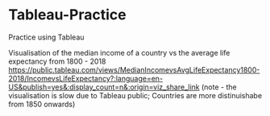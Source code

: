 # Tableau-Practice
Practice using Tableau

Visualisation of the median income of a country vs the average life expectancy from 1800 - 2018
https://public.tableau.com/views/MedianIncomevsAvgLifeExpectancy1800-2018/IncomevsLifeExpectancy?:language=en-US&publish=yes&:display_count=n&:origin=viz_share_link
(note - the visualisation is slow due to Tableau public; Countries are more distinuishabe from 1850 onwards)
